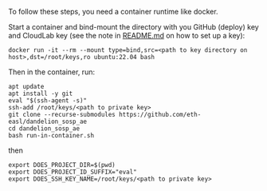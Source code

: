 To follow these steps, you need a container runtime like docker.

Start a container and bind-mount the directory with you GitHub (deploy) key and CloudLab key (see the note in [README.md](README.md) on how to set up a key):

```
docker run -it --rm --mount type=bind,src=<path to key directory on host>,dst=/root/keys,ro ubuntu:22.04 bash
```

Then in the container, run:

```
apt update
apt install -y git
eval "$(ssh-agent -s)"
ssh-add /root/keys/<path to private key>
git clone --recurse-submodules https://github.com/eth-easl/dandelion_sosp_ae
cd dandelion_sosp_ae
bash run-in-container.sh
```

then

```
export DOES_PROJECT_DIR=$(pwd)
export DOES_PROJECT_ID_SUFFIX="eval"
export DOES_SSH_KEY_NAME=/root/keys/<path to private key>
```
